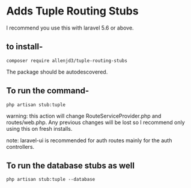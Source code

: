 # Adds Tuple Routing Stubs

I recommend you use this with laravel 5.6 or above.

## to install-

    composer require allenjd3/tuple-routing-stubs

The package should be autodescovered. 

## To run the command-

    php artisan stub:tuple

warning: this action will change RouteServiceProvider.php and routes/web.php. Any previous changes will be lost so I recommend only using this on fresh installs.

note: laravel-ui is recommended for auth routes mainly for the auth controllers.

## To run the database stubs as well

    php artisan stub:tuple --database
